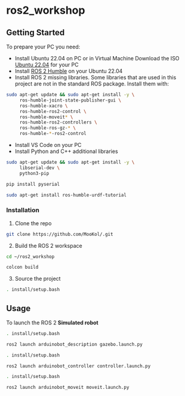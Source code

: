 # ros2_workshop

<!-- GETTING STARTED -->
## Getting Started

To prepare your PC you need:
* Install Ubuntu 22.04 on PC or in Virtual Machine
Download the ISO [Ubuntu 22.04](https://ubuntu.com/download/desktop) for your PC
* Install [ROS 2 Humble](https://docs.ros.org/en/humble/Installation/Ubuntu-Install-Debians.html) on your Ubuntu 22.04
* Install ROS 2 missing libraries. Some libraries that are used in this project are not in the standard ROS package. Install them with:
```sh
sudo apt-get update && sudo apt-get install -y \
     ros-humble-joint-state-publisher-gui \
     ros-humble-xacro \
     ros-humble-ros2-control \
     ros-humble-moveit* \
     ros-humble-ros2-controllers \
     ros-humble-ros-gz-* \
     ros-humble-*-ros2-control
```
* Install VS Code on your PC
* Install Python and C++ additional libraries
```sh
sudo apt-get update && sudo apt-get install -y \
     libserial-dev \
     python3-pip
```

```sh
pip install pyserial
```

```sh
sudo apt-get install ros-humble-urdf-tutorial
```


### Installation

1. Clone the repo
```sh
git clone https://github.com/MooKol/.git
```
2. Build the ROS 2 workspace
```sh
cd ~/ros2_workshop
```
```sh
colcon build
```
3. Source the project
```sh
. install/setup.bash
```

<!-- USAGE EXAMPLES -->
## Usage

To launch the ROS 2 **Simulated robot**
```sh
. install/setup.bash
```
```sh
ros2 launch arduinobot_description gazebo.launch.py
```
```sh
. install/setup.bash
```
```sh
ros2 launch arduinobot_controller controller.launch.py 
```
```sh
. install/setup.bash
```
```sh
ros2 launch arduinobot_moveit moveit.launch.py 


